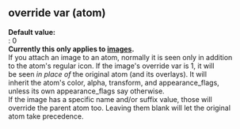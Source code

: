 ## override var (atom)    
**Default value:**    
:   0    
**Currently this only applies to [images](/image).**    
If you attach an image to an atom, normally it is seen only in addition    
to the atom\'s regular icon. If the image\'s override var is 1, it will    
be seen *in place of* the original atom (and its overlays). It will    
inherit the atom\'s color, alpha, transform, and appearance_flags,    
unless its own appearance_flags say otherwise.    
If the image has a specific name and/or suffix value, those will    
override the parent atom too. Leaving them blank will let the original    
atom take precedence.  